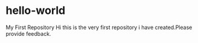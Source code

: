 # hello-world
My First Repository
Hi this is the very first repository i have created.Please provide feedback.
